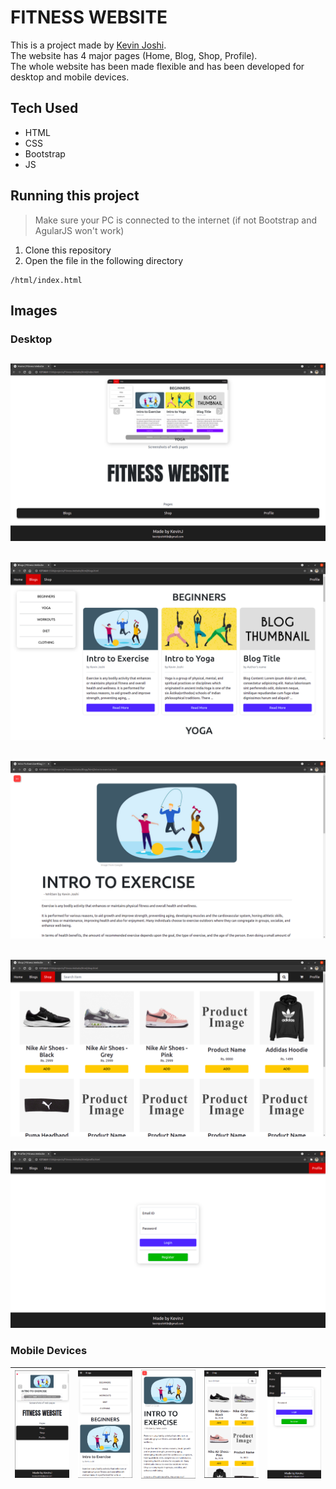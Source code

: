 # FITNESS WEBSITE

This is a project made by [Kevin Joshi](https://github.com/KevinJ-hub).  
The website has 4 major pages (Home, Blog, Shop, Profile).  
The whole website has been made flexible and has been developed for desktop and mobile devices.

## Tech Used

- HTML
- CSS
- Bootstrap
- JS

## Running this project

> Make sure your PC is connected to the internet (if not Bootstrap and AgularJS won't work)

1. Clone this repository
2. Open the file in the following directory

```
/html/index.html
```

## Images

### Desktop

![Desktop Home Page](assets/screenshots/ss1.png)
---
![Desktop Blogs Page](assets/screenshots/ss2.png)
---
![Desktop 'Intro To Exercise' Blog](assets/screenshots/ss3.png)
---
![Desktop Shop Page](assets/screenshots/ss4.png)
---
![Desktop Profile Page](assets/screenshots/ss5.png)

### Mobile Devices

| ![Mobile Home Page](assets/screenshots/ss6.png) | ![Mobile Blogs Page](assets/screenshots/ss7.png) | ![Mobile 'Intro To Exercise' Blog](assets/screenshots/ss8.png) | ![Mobile Shop Page](assets/screenshots/ss9.png) | ![Mobile Profile Page](assets/screenshots/ss10.png) |
|---|---|---|---|---|
